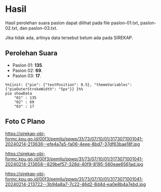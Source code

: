 # Hasil

Hasil perolehan suara paslon dapat dilihat pada file paslon-01.txt, paslon-02.txt, dan paslon-03.txt.

Jika tidak ada, artinya data tersebut belum ada pada SIREKAP.

## Perolehan Suara

 * Paslon 01: **135**.
 * Paslon 02: **69**.
 * Paslon 03: **17**.

```mermaid
%%{init: {"pie": {"textPosition": 0.5}, "themeVariables": {"pieOuterStrokeWidth": "5px"}} }%%
pie showData
    "01" : 135
    "02" : 69
    "03" : 17
```
## Foto C Plano

https://sirekap-obj-formc.kpu.go.id/00f3/pemilu/ppwp/31/73/07/10/01/3173071001041-20240214-213636--efe4a7a5-fa06-4eee-8bd7-37df63bae18f.jpg

https://sirekap-obj-formc.kpu.go.id/00f3/pemilu/ppwp/31/73/07/10/01/3173071001041-20240214-213658--829bef57-328d-40f9-8195-560eae6561ad.jpg

https://sirekap-obj-formc.kpu.go.id/00f3/pemilu/ppwp/31/73/07/10/01/3173071001041-20240214-213722--3b94a8a7-7c22-46d2-8d4d-ea0e8b4a7ebd.jpg
